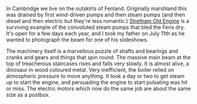 In Cambridge we live on the outskirts of Fenland. Originally marshland this was drained by first wind-driven pumps and then steam pumps (and then diesel and then electric but they're less romantic.)
[Stretham Old Engine](https://www.strethamoldengine.org.uk/)
is a surviving example of the convoluted steam pumps that bled the Fens dry. It's open for a few days each year, and I took my father on July 11th as he wanted to photograph the beam for one of his slideshows.

The machinery itself is a marvellous puzzle of shafts and bearings and cranks and gears and things that spin round. The massive main beam at the top of treacherous staircases rises and falls very slowly. It is almost alive, a dinosaur in wood coloured metal. Very inefficient, the boiler relied on atmospheric pressure to move anything. It took a day or two to get steam up to start the engine, and persuading the engine to start pulsating was hit or miss. The electric motors which now do the same job are about the same size as a postbox.
